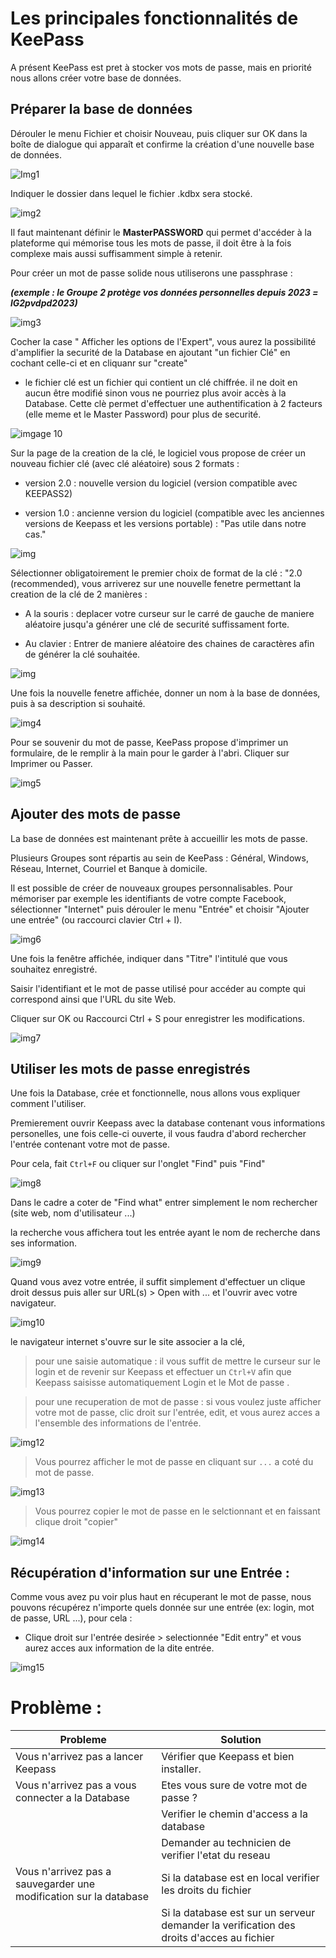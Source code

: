 # Les principales fonctionnalités de KeePass

A présent KeePass est pret à stocker vos mots de passe, mais en priorité nous allons créer votre base de données.

## **Préparer la base de données**

Dérouler le menu Fichier et choisir Nouveau, puis cliquer sur OK dans la boîte de dialogue qui apparaît et confirme la création d'une nouvelle base de données.

![Img1](https://img-19.commentcamarche.net/KjuMxn8EQHq3_uJtX9jPvoyWV5Y=/450x/smart/caf5ddbfdeeb47759e11c15726adf22f/ccmcms-commentcamarche/24056228.png)

Indiquer le dossier dans lequel le fichier .kdbx sera stocké.

![img2](https://img-19.commentcamarche.net/bm1HrE1KJuHiJJSRdoyEuTQuPl4=/450x/smart/70b7dfd734164f63a9828a38b97c145e/ccmcms-commentcamarche/24056242.png)

Il faut maintenant définir le **MasterPASSWORD** qui permet d'accéder à la plateforme qui mémorise tous les mots de passe, il doit être à la fois complexe mais aussi suffisamment simple à retenir.

Pour créer un mot de passe solide nous utiliserons une passphrase :

***(exemple : le Groupe 2 protège vos données personnelles depuis 2023 = lG2pvdpd2023)***

![img3](https://img-19.commentcamarche.net/YtdHVYmP0IX6Ce6bWNi4cjtE0dc=/450x/smart/19b5e6e917ec4e98bb5d26efb9352eeb/ccmcms-commentcamarche/24056267.png)

Cocher la case " Afficher les options de l'Expert", vous aurez la possibilité d'amplifier la securité de la Database en ajoutant "un fichier Clé" en cochant celle-ci et en cliquanr sur "create"

- le fichier clé est un fichier qui contient un clé chiffrée. il ne doit en aucun être modifié sinon vous ne pourriez plus avoir accès à la Database. Cette clè permet d'effectuer une authentification à 2 facteurs (elle meme et le Master Password) pour plus de securité.

![imgage 10](https://github.com/michaelc31/Projet-image/blob/main/Sans%20titre0.png?raw=true)

Sur la page de la creation de la clé, le logiciel vous propose de créer un nouveau fichier clé (avec clé aléatoire) sous 2 formats :

- version 2.0 : nouvelle version du logiciel (version compatible avec KEEPASS2)

- version 1.0 : ancienne version du logiciel (compatible avec les anciennes versions de Keepass et les versions portable) : "Pas utile dans notre cas."

![img](https://github.com/michaelc31/Projet-image/blob/main/Sans%20titre1.png?raw=true)

Sélectionner obligatoirement le premier choix de format de  la clé : "2.0 (recommended), vous arriverez sur une nouvelle fenetre permettant la creation de la clé de 2 manières :

- A la souris : deplacer votre curseur sur le carré de gauche de maniere aléatoire jusqu'a générer une clé de securité suffissament forte.

- Au clavier : Entrer de maniere aléatoire des chaines de caractères afin de générer la clé souhaitée.

![img](https://github.com/michaelc31/Projet-image/blob/main/Sans%20titre2.png?raw=true)

Une fois la nouvelle fenetre affichée, donner un nom à la base de données, puis à sa description si souhaité.

![img4](https://img-19.commentcamarche.net/wGV-MXzwtxzgqoWBXaKndz6Dnqc=/450x/smart/81e13788566a4a708b6c9ca26aabcdcb/ccmcms-commentcamarche/24056269.png)

Pour se souvenir du mot de passe, KeePass propose d'imprimer un formulaire, de le remplir à la main pour le garder à l'abri.
Cliquer sur Imprimer ou Passer.

![img5](https://img-19.commentcamarche.net/5g1hm0h3LJek_6DcbF8AEdeb_y4=/450x/smart/322a4d0591d341caaae46a82a5e5bfc4/ccmcms-commentcamarche/24056271.png)

## **Ajouter des mots de passe**

La base de données est maintenant prête à accueillir les mots de passe. 

Plusieurs Groupes sont répartis au sein de KeePass : Général, Windows, Réseau, Internet, Courriel et Banque à domicile.

Il est possible de créer de nouveaux groupes personnalisables. Pour mémoriser par exemple les identifiants de votre compte Facebook, sélectionner "Internet" puis dérouler le menu "Entrée" et choisir "Ajouter une entrée" (ou raccourci clavier Ctrl + I).

![img6](https://img-19.commentcamarche.net/HJAmv9VjPBwP14xBY1qHbro8fnE=/450x/smart/368b7883baac4ca3baaabf75421bc427/ccmcms-commentcamarche/24056353.png)

Une fois la fenêtre affichée, indiquer dans "Titre" l'intitulé que vous souhaitez enregistré.

Saisir l'identifiant et le mot de passe utilisé pour accéder au compte qui correspond ainsi que l'URL du site Web.

Cliquer sur OK ou Raccourci Ctrl + S pour enregistrer les modifications.

![img7](https://img-19.commentcamarche.net/uH2mW_cVrIZUKYRZrQuWeCJwp1M=/450x/smart/7a22ba78337e43ed99b06fd1f5216db6/ccmcms-commentcamarche/24056366.png)

## Utiliser les mots de passe enregistrés

Une fois la Database, crée et fonctionnelle, nous allons vous expliquer comment l'utiliser.

Premierement ouvrir Keepass avec la database contenant vous informations personelles, une fois celle-ci ouverte, il vous faudra d'abord rechercher l'entrée contenant votre mot de passe.

Pour cela, fait `Ctrl+F` ou cliquer sur l'onglet "Find" puis "Find"

![img8](https://github.com/michaelc31/Projet-image/blob/main/Userguid%201.png?raw=true)

Dans le cadre a coter de "Find what" entrer simplement le nom rechercher (site web, nom d'utilisateur ...)

la recherche vous affichera tout les entrée ayant le nom de recherche dans ses information.

![img9](https://github.com/michaelc31/Projet-image/blob/main/Userguid%20.png?raw=true)

Quand vous avez votre entrée, il suffit simplement d'effectuer un clique droit dessus puis aller sur URL(s) > Open with ... et l'ouvrir avec votre navigateur.

![img10](https://github.com/michaelc31/Projet-image/blob/main/Userguid%203.png?raw=true)

le navigateur internet s'ouvre sur le site associer a la clé,

> pour une saisie automatique : il vous suffit de mettre le curseur sur le login et de revenir sur Keepass et effectuer un `Ctrl+V` afin que Keepass saisisse automatiquement Login et le Mot de passe .

> pour une recuperation de mot de passe : si vous voulez juste afficher votre mot de passe, clic droit sur l'entrée,     edit, et vous aurez acces a l'ensemble des informations de l'entrée.

![img12](https://github.com/michaelc31/Projet-image/blob/main/Suite1.png?raw=true)

> Vous pourrez afficher le mot de passe en cliquant sur `...` a coté du mot de passe.

![img13](https://github.com/michaelc31/Projet-image/blob/main/Suite2.png?raw=true)

> Vous pourrez copier le mot de passe en le selctionnant et en faissant clique droit "copier"

![img14](https://github.com/michaelc31/Projet-image/blob/main/Suite3.png?raw=true)


## Récupération d'information sur une Entrée :

Comme vous avez pu voir plus haut en récuperant le mot de passe, nous pouvons récupérez n'importe quels donnée sur une entrée (ex: login, mot de passe, URL ...), pour cela :

- Clique droit sur l'entrée desirée > selectionnée "Edit entry" et vous aurez acces aux information de la dite entrée.

![img15](https://github.com/michaelc31/Projet-image/blob/main/Suite4.png?raw=true)

# Problème :

| Probleme | Solution   |
|---|---|
| Vous n'arrivez pas a lancer Keepass  | Vérifier que Keepass et bien installer.   |
| Vous n'arrivez pas a vous connecter a la Database |  Etes vous sure de votre mot de passe ?  |
|   |  Verifier le chemin d'access a la database |
|   | Demander au technicien de verifier l'etat du reseau  |
| Vous n'arrivez pas a sauvegarder une modification sur la database | Si la database est en local verifier les droits du fichier  |
|   |  Si la database est sur un serveur demander la verification des droits d'acces au fichier |

